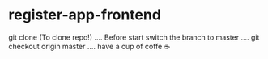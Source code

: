 # register-app-frontend
git clone (To clone repo!) .... 
Before start switch the branch to master ....
git checkout origin master ....
have a cup of coffe ☕ 
